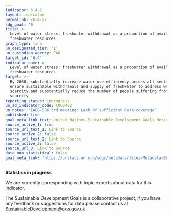 ```yaml
---
indicator: 6.4.2
layout: indicator
permalink: /6-4-2/
sdg_goal: '6'
title: >-
  Level of water stress: freshwater withdrawal as a proportion of available
  freshwater resources
graph_type: line
un_designated_tier: '1'
un_custodian_agency: FAO
target_id: '6.4'
indicator_name: >-
  Level of water stress: freshwater withdrawal as a proportion of available
  freshwater resources
target: >-
  By 2030, substantially increase water-use efficiency across all sectors and
  ensure sustainable withdrawals and supply of freshwater to address water
  scarcity and substantially reduce the number of people suffering from water
  scarcity
reporting_status: inprogress
un_sd_indicator_code: C060402
un_notes: 'IAEG-SDG 3rd meeting: Lack of sufficient data coverage'
published: true
goal_meta_link_text: United Nations Sustainable Development Goals Metadata (pdf 428kB)
source_active_1: true
source_url_text_1: Link to Source
source_active_2: false
source_url_text_2: Link to Source
source_active_3: false
source_url_3: Link to Source
data_non_statistical: false
goal_meta_link: 'https://unstats.un.org/sdgs/metadata/files/Metadata-06-04-02.pdf'
---
```

**Statistics in progress**

We are currently corresponding with topic experts about data for this indicator. 

The Sustainable Development Goals is a collaborative project, if you have any feedback or suggestions for data please contact us at <SustainableDevelopment@ons.gov.uk>
